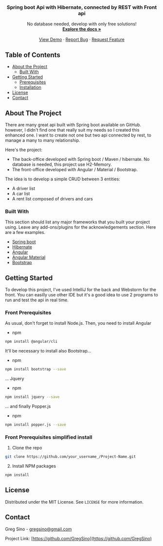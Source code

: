 
  <h3 align="center">Spring boot Api with Hibernate, connected by REST with Front api </h3>

  <p align="center">
    No database needed, develop with only free solutions!
    <br />
    <a href="https://github.com/othneildrew/Best-README-Template"><strong>Explore the docs »</strong></a>
    <br />
    <br />
    <a href="https://github.com/othneildrew/Best-README-Template">View Demo</a>
    ·
    <a href="https://github.com/othneildrew/Best-README-Template/issues">Report Bug</a>
    ·
    <a href="https://github.com/othneildrew/Best-README-Template/issues">Request Feature</a>
  </p>


<!-- TABLE OF CONTENTS -->
## Table of Contents

* [About the Project](#about-the-project)
  * [Built With](#built-with)
* [Getting Started](#getting-started)
  * [Prerequisites](#front-prerequisites)
  * [Installation](#front-prerequisites-simplified-install)
* [License](#license)
* [Contact](#contact)



<!-- ABOUT THE PROJECT -->
## About The Project


There are many great api built with Spring boot available on GitHub. however, I didn't find one that really suit my needs so I created this enhanced one. I want to create not one but two api connected by rest, to manage a many to many relationship.

Here's the project:
* The back-office developed with Spring boot / Maven / hibernate. No database is needed, this project use H2-Memory. 
* The front-office developed with Angular / Material / Bootstrap. 

The idea is to develop a simple CRUD between 3 entities:
* A driver list
* A car list
* A rent list composed of drivers and cars

### Built With
This section should list any major frameworks that you built your project using. Leave any add-ons/plugins for the acknowledgements section. Here are a few examples.
* [Spring boot](https://spring.io/)
* [Hibernate](https://hibernate.org/)
* [Angular](https://angular.io/)
* [Angular Material](https://material.angular.io/)
* [Bootstrap](https://getbootstrap.com/)



<!-- GETTING STARTED -->
## Getting Started

To develop this project, I've used IntelliJ for the back and Webstorm for the front. You can easilly use other IDE but it's a good idea to use 2 programs to run and test the api in real time.

### Front Prerequisites

As usual, don't forget to install Node.js. Then, you need to install Angular
* npm
```sh
npm install @angular/cli
```

It'll be necessary to install also Bootstrap...
* npm
```sh
npm install bootstrap --save
```

... Jquery
* npm
```sh
npm install jquery --save
```

... and finally Popper.js
* npm
```sh
npm install popper.js --save
```

### Front Prerequisites simplified install

1. Clone the repo
```sh
git clone https://github.com/your_username_/Project-Name.git
```
2. Install NPM packages
```sh
npm install
```


<!-- LICENSE -->
## License

Distributed under the MIT License. See `LICENSE` for more information.



<!-- CONTACT -->
## Contact

Greg Sino - gregsino@gmail.com

Project Link: [https://github.com/GregSino](https://github.com/GregSino)



